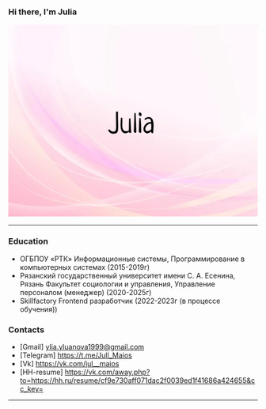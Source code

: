 ### Hi there, I'm Julia

![Julia](/images/quote-2023-04-13-b021cb3d5f58d9a1f23916f73f416949.jpg)

---

### Education

- ОГБПОУ «РТК»
Информационные системы, Программирование в компьютерных системах (2015-2019г)
- Рязанский государственный университет имени С. А. Есенина, Рязань
Факультет социологии и управления, Управление персоналом (менеджер) (2020-2025г)
- Skillfactory
Frontend разработчик (2022-2023г (в процессе обучения))

### Contacts

- [Gmail] ylia.yluanova1999@gmail.com
- [Telegram] https://t.me/Jull_Maios
- [Vk] https://vk.com/jul__maios
- [HH-resume] https://vk.com/away.php?to=https://hh.ru/resume/cf9e730aff071dac2f0039ed1f41686a424655&cc_key=

---